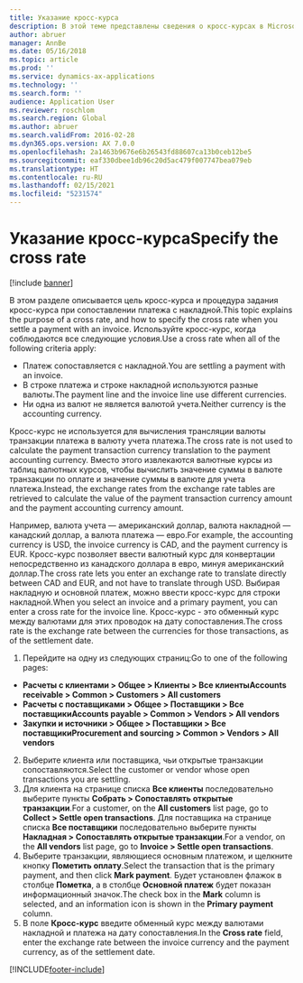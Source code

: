 ```yaml
---
title: Указание кросс-курса
description: В этой теме представлены сведения о кросс-курсах в Microsoft Dynamics 365 Finance.
author: abruer
manager: AnnBe
ms.date: 05/16/2018
ms.topic: article
ms.prod: ''
ms.service: dynamics-ax-applications
ms.technology: ''
ms.search.form: ''
audience: Application User
ms.reviewer: roschlom
ms.search.region: Global
ms.author: abruer
ms.search.validFrom: 2016-02-28
ms.dyn365.ops.version: AX 7.0.0
ms.openlocfilehash: 2a1463b9676e6b26543fd88607ca13b0ceb12be5
ms.sourcegitcommit: eaf330dbee1db96c20d5ac479f007747bea079eb
ms.translationtype: HT
ms.contentlocale: ru-RU
ms.lasthandoff: 02/15/2021
ms.locfileid: "5231574"
---
```

# <a name="specify-the-cross-rate"></a><span data-ttu-id="3c173-103">Указание кросс-курса</span><span class="sxs-lookup"><span data-stu-id="3c173-103">Specify the cross rate</span></span>

[!include [banner](../includes/banner.md)]

<span data-ttu-id="3c173-104">В этом разделе описывается цель кросс-курса и процедура задания кросс-курса при сопоставлении платежа с накладной.</span><span class="sxs-lookup"><span data-stu-id="3c173-104">This topic explains the purpose of a cross rate, and how to specify the cross rate when you settle a payment with an invoice.</span></span> <span data-ttu-id="3c173-105">Используйте кросс-курс, когда соблюдаются все следующие условия.</span><span class="sxs-lookup"><span data-stu-id="3c173-105">Use a cross rate when all of the following criteria apply:</span></span> 
-   <span data-ttu-id="3c173-106">Платеж сопоставляется с накладной.</span><span class="sxs-lookup"><span data-stu-id="3c173-106">You are settling a payment with an invoice.</span></span> 
-   <span data-ttu-id="3c173-107">В строке платежа и строке накладной используются разные валюты.</span><span class="sxs-lookup"><span data-stu-id="3c173-107">The payment line and the invoice line use different currencies.</span></span> 
-   <span data-ttu-id="3c173-108">Ни одна из валют не является валютой учета.</span><span class="sxs-lookup"><span data-stu-id="3c173-108">Neither currency is the accounting currency.</span></span> 

<span data-ttu-id="3c173-109">Кросс-курс не используется для вычисления трансляции валюты транзакции платежа в валюту учета платежа.</span><span class="sxs-lookup"><span data-stu-id="3c173-109">The cross rate is not used to calculate the payment transaction currency translation to the payment accounting currency.</span></span> <span data-ttu-id="3c173-110">Вместо этого извлекаются валютные курсы из таблиц валютных курсов, чтобы вычислить значение суммы в валюте транзакции по оплате и значение суммы в валюте для учета платежа.</span><span class="sxs-lookup"><span data-stu-id="3c173-110">Instead, the exchange rates from the exchange rate tables are retrieved to calculate the value of the payment transaction currency amount and the payment accounting currency amount.</span></span> 

<span data-ttu-id="3c173-111">Например, валюта учета — американский доллар, валюта накладной — канадский доллар, а валюта платежа — евро.</span><span class="sxs-lookup"><span data-stu-id="3c173-111">For example, the accounting currency is USD, the invoice currency is CAD, and the payment currency is EUR.</span></span> <span data-ttu-id="3c173-112">Кросс-курс позволяет ввести валютный курс для конвертации непосредственно из канадского доллара в евро, минуя американский доллар.</span><span class="sxs-lookup"><span data-stu-id="3c173-112">The cross rate lets you enter an exchange rate to translate directly between CAD and EUR, and not have to translate through USD.</span></span> <span data-ttu-id="3c173-113">Выбирая накладную и основной платеж, можно ввести кросс-курс для строки накладной.</span><span class="sxs-lookup"><span data-stu-id="3c173-113">When you select an invoice and a primary payment, you can enter a cross rate for the invoice line.</span></span> <span data-ttu-id="3c173-114">Кросс-курс - это обменный курс между валютами для этих проводок на дату сопоставления.</span><span class="sxs-lookup"><span data-stu-id="3c173-114">The cross rate is the exchange rate between the currencies for those transactions, as of the settlement date.</span></span>

1.  <span data-ttu-id="3c173-115">Перейдите на одну из следующих страниц:</span><span class="sxs-lookup"><span data-stu-id="3c173-115">Go to one of the following pages:</span></span>
- <span data-ttu-id="3c173-116">**Расчеты с клиентами > Общее > Клиенты > Все клиенты**</span><span class="sxs-lookup"><span data-stu-id="3c173-116">**Accounts receivable > Common > Customers > All customers**</span></span> 
- <span data-ttu-id="3c173-117">**Расчеты с поставщиками > Общее > Поставщики > Все поставщики**</span><span class="sxs-lookup"><span data-stu-id="3c173-117">**Accounts payable > Common > Vendors > All vendors**</span></span> 
- <span data-ttu-id="3c173-118">**Закупки и источники > Общее > Поставщики > Все поставщики**</span><span class="sxs-lookup"><span data-stu-id="3c173-118">**Procurement and sourcing > Common > Vendors > All vendors**</span></span>
2.  <span data-ttu-id="3c173-119">Выберите клиента или поставщика, чьи открытые транзакции сопоставляются.</span><span class="sxs-lookup"><span data-stu-id="3c173-119">Select the customer or vendor whose open transactions you are settling.</span></span> 
3.  <span data-ttu-id="3c173-120">Для клиента на странице списка **Все клиенты** последовательно выберите пункты **Собрать > Сопоставлять открытые транзакции**.</span><span class="sxs-lookup"><span data-stu-id="3c173-120">For a customer, on the **All customers** list page, go to **Collect > Settle open transactions**.</span></span> <span data-ttu-id="3c173-121">Для поставщика на странице списка **Все поставщики** последовательно выберите пункты **Накладная > Сопоставлять открытые транзакции**.</span><span class="sxs-lookup"><span data-stu-id="3c173-121">For a vendor, on the **All vendors** list page, go to **Invoice > Settle open transactions**.</span></span> 
4.  <span data-ttu-id="3c173-122">Выберите транзакции, являющиеся основным платежом, и щелкните кнопку **Пометить оплату**.</span><span class="sxs-lookup"><span data-stu-id="3c173-122">Select the transaction that is the primary payment, and then click **Mark payment**.</span></span> <span data-ttu-id="3c173-123">Будет установлен флажок в столбце **Пометка**, а в столбце **Основной платеж** будет показан информационный значок.</span><span class="sxs-lookup"><span data-stu-id="3c173-123">The check box in the **Mark** column is selected, and an information icon is shown in the **Primary payment** column.</span></span> 
5.  <span data-ttu-id="3c173-124">В поле **Кросс-курс** введите обменный курс между валютами накладной и платежа на дату сопоставления.</span><span class="sxs-lookup"><span data-stu-id="3c173-124">In the **Cross rate** field, enter the exchange rate between the invoice currency and the payment currency, as of the settlement date.</span></span> 


[!INCLUDE[footer-include](../../includes/footer-banner.md)]